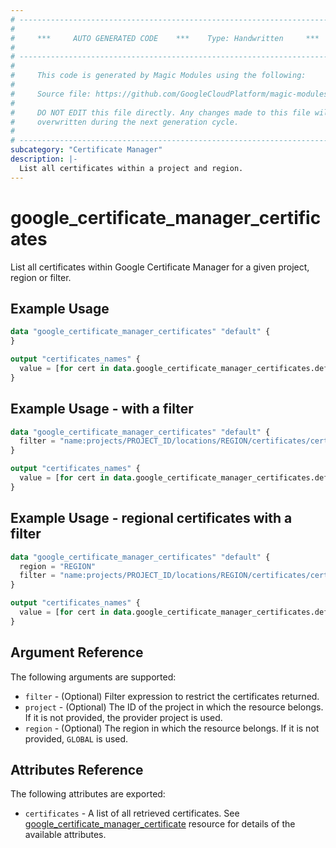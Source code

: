 ```yaml
---
# ----------------------------------------------------------------------------
#
#     ***     AUTO GENERATED CODE    ***    Type: Handwritten     ***
#
# ----------------------------------------------------------------------------
#
#     This code is generated by Magic Modules using the following:
#
#     Source file: https://github.com/GoogleCloudPlatform/magic-modules/tree/main/mmv1/third_party/terraform/website/docs/d/certificate_manager_certificates.html.markdown
#
#     DO NOT EDIT this file directly. Any changes made to this file will be
#     overwritten during the next generation cycle.
#
# ----------------------------------------------------------------------------
subcategory: "Certificate Manager"
description: |-
  List all certificates within a project and region.
---
```

# google_certificate_manager_certificates

List all certificates within Google Certificate Manager for a given project, region or filter.

## Example Usage

```tf
data "google_certificate_manager_certificates" "default" {
}

output "certificates_names" {
  value = [for cert in data.google_certificate_manager_certificates.default.certificates : cert.name]
}
```

## Example Usage - with a filter

```tf
data "google_certificate_manager_certificates" "default" {
  filter = "name:projects/PROJECT_ID/locations/REGION/certificates/certificate-name-*"
}

output "certificates_names" {
  value = [for cert in data.google_certificate_manager_certificates.default.certificates : cert.name]
}
```

## Example Usage - regional certificates with a filter

```tf
data "google_certificate_manager_certificates" "default" {
  region = "REGION"
  filter = "name:projects/PROJECT_ID/locations/REGION/certificates/certificate-name-*"
}

output "certificates_names" {
  value = [for cert in data.google_certificate_manager_certificates.default.certificates : cert.name]
}
```

## Argument Reference

The following arguments are supported:

* `filter` - (Optional) Filter expression to restrict the certificates returned.
* `project` - (Optional) The ID of the project in which the resource belongs. If it
    is not provided, the provider project is used.
* `region` - (Optional) The region in which the resource belongs. If it is not provided, `GLOBAL` is used.

## Attributes Reference

The following attributes are exported:

* `certificates` - A list of all retrieved certificates. See [google_certificate_manager_certificate](https://registry.terraform.io/providers/hashicorp/google/latest/docs/resources/certificate_manager_certificate) resource for details of the available attributes.
